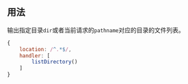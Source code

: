 ## 用法

输出指定目录`dir`或者当前请求的`pathname`对应的目录的文件列表。

```javascript
{
    location: /^.*$/,
    handler: [
        listDirectory()
    ]
}
```
